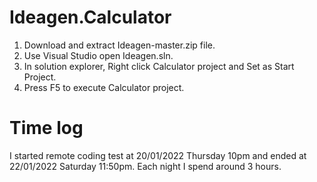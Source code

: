 # Ideagen.Calculator
1. Download and extract Ideagen-master.zip file.
2. Use Visual Studio open Ideagen.sln.
3. In solution explorer, Right click Calculator project and Set as Start Project.
4. Press F5 to execute Calculator project.

# Time log
I started remote coding test at 20/01/2022 Thursday 10pm and ended at 22/01/2022 Saturday 11:50pm.
Each night I spend around 3 hours.